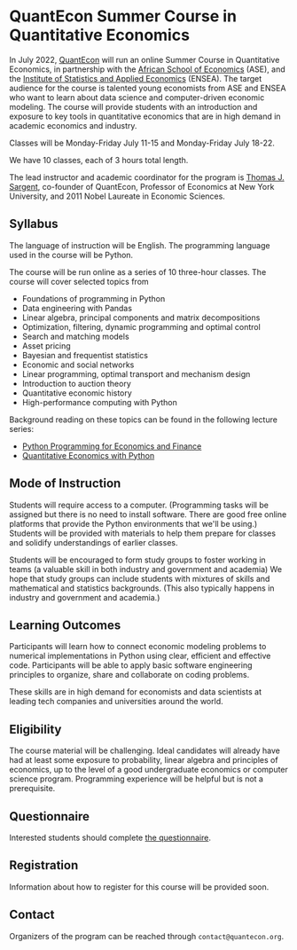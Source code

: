 # QuantEcon Summer Course in Quantitative Economics

In July 2022, [QuantEcon](https://quantecon.org/)  will run an online Summer
Course in Quantitative Economics, in partnership with the [African School of
Economics](https://africanschoolofeconomics.com/) (ASE), and the [Institute of
Statistics and Applied Economics](https://ensea.ed.ci/en/) (ENSEA).  The
target audience for the course is talented young economists from ASE and ENSEA
who want to learn about  data science and computer-driven economic
modeling.  The course will provide students with an introduction and exposure
to key tools in quantitative economics that are in high demand in academic economics and industry.

Classes will be Monday-Friday July 11-15 and Monday-Friday July 18-22.

We have  10 classes,  each of 3 hours total length.

The lead instructor and academic coordinator for the program is [Thomas J.
Sargent](http://www.tomsargent.com/), co-founder of QuantEcon, Professor of Economics at New York
University, and 2011 Nobel Laureate in Economic Sciences.


## Syllabus

The language of instruction will be English.  The programming language used in
the course will be Python.

The course will be run online as a series of 10 three-hour classes.  The
course will cover  selected topics from 

* Foundations of programming in Python
* Data engineering with Pandas
* Linear algebra, principal components and matrix decompositions
* Optimization, filtering, dynamic programming and optimal control
* Search and matching models
* Asset pricing
* Bayesian and frequentist statistics
* Economic and social networks
* Linear programming, optimal transport and mechanism design
* Introduction to auction theory
* Quantitative economic history
* High-performance computing with Python

Background reading on these topics can be found in the following lecture
series:

* [Python Programming for Economics and Finance](https://python-programming.quantecon.org/intro.html)
* [Quantitative Economics with Python](https://python.quantecon.org/intro.html)


## Mode of Instruction

Students will require access to a computer.  (Programming tasks will be
assigned but there is no need to install software. There are good free online platforms that provide the Python environments that we'll be using.) Students will be provided
with materials to help them prepare for classes and solidify understandings of
earlier classes.  

Students will be encouraged to form study groups to foster working in teams (a
valuable skill in both industry and government and academia) We hope that
study groups can include students with mixtures of skills and mathematical and
statistics backgrounds. (This also typically happens in industry and
government and academia.)


## Learning Outcomes

Participants will learn how to connect economic modeling problems to numerical
implementations in Python using clear, efficient and effective code.
Participants will be able to apply basic software engineering principles to
organize, share and collaborate on coding problems.

These skills are in high demand for economists and data scientists at leading tech companies and universities around the world.

## Eligibility

The course material will be challenging.  Ideal candidates will already have
had at least some exposure to probability, linear algebra and principles of economics,
up to the level of a good undergraduate economics or computer science
program.  Programming experience will be helpful but is not a prerequisite.

## Questionnaire

Interested students should complete [the questionnaire](https://docs.google.com/forms/d/e/1FAIpQLSca-99V6CXcC6lRcqmC4G1wrw609srg19Df7485K5wOjeesOQ/viewform).

## Registration

Information about how to register for this course will be provided soon.

## Contact

Organizers of the program can be reached through `contact@quantecon.org`.